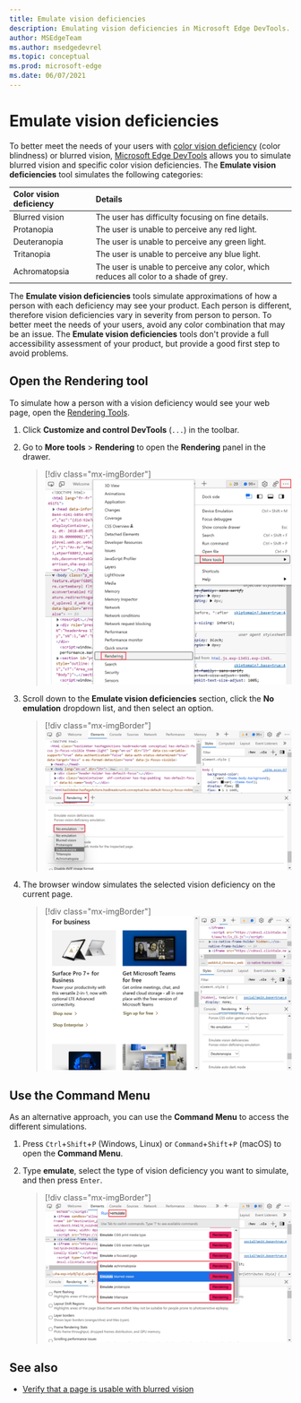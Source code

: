 ```yaml
---
title: Emulate vision deficiencies
description: Emulating vision deficiencies in Microsoft Edge DevTools.
author: MSEdgeTeam
ms.author: msedgedevrel
ms.topic: conceptual
ms.prod: microsoft-edge
ms.date: 06/07/2021
---
```

# Emulate vision deficiencies

To better meet the needs of your users with [color vision deficiency](https://www.colourblindawareness.org) (color blindness) or blurred vision, [Microsoft Edge DevTools](../index.md) allows you to simulate blurred vision and specific color vision deficiencies.  The **Emulate vision deficiencies** tool simulates the following categories:

| Color vision deficiency | Details |
|:--- |:--- |
| Blurred vision | The user has difficulty focusing on fine details. |
| Protanopia | The user is unable to perceive any red light. |
| Deuteranopia | The user is unable to perceive any green light. |
| Tritanopia | The user is unable to perceive any blue light. |
| Achromatopsia | The user is unable to perceive any color, which reduces all color to a shade of grey. |

The **Emulate vision deficiencies** tools simulate approximations of how a person with each deficiency may see your product.  Each person is different, therefore vision deficiencies vary in severity from person to person.  To better meet the needs of your users, avoid any color combination that may be an issue.  The **Emulate vision deficiencies** tools don't provide a full accessibility assessment of your product, but provide a good first step to avoid problems.


<!-- ====================================================================== -->
## Open the Rendering tool

To simulate how a person with a vision deficiency would see your web page, open the [Rendering Tools](../rendering-tools/index.md).

1. Click **Customize and control DevTools** (`...`) in the toolbar.

1. Go to **More tools** > **Rendering** to open the **Rendering** panel in the drawer.

   > [!div class="mx-imgBorder"]
   > ![Opening the Rendering panel from the More tools menu](../media/getting-to-the-rendering-tools.msft.png)

1. Scroll down to the **Emulate vision deficiencies** section, click the **No emulation** dropdown list, and then select an option.

   > [!div class="mx-imgBorder"]
   > ![The Emulate vision deficiencies section in the Rendering panel](../media/accessibility-emulate-vision-menu-options.msft.png)

1. The browser window simulates the selected vision deficiency on the current page.

   > [!div class="mx-imgBorder"]
   > ![The browser window, with modified colors in the web page to simulate the selected color vision deficiency](../media/accessibility-blurred-vision-emulation.msft.png)


<!-- ====================================================================== -->
## Use the Command Menu

As an alternative approach, you can use the **Command Menu** to access the different simulations.

1. Press `Ctrl`+`Shift`+`P` (Windows, Linux) or `Command`+`Shift`+`P` (macOS) to open the **Command Menu**.

1. Type **emulate**, select the type of vision deficiency you want to simulate, and then press `Enter`.

   > [!div class="mx-imgBorder"]
   > ![The command menu showing the different types of vision deficiencies](../media/accessibility-emulation-command-menu-results.msft.png)


<!-- ====================================================================== -->
## See also

*  [Verify that a page is usable with blurred vision](test-blurred-vision.md)

